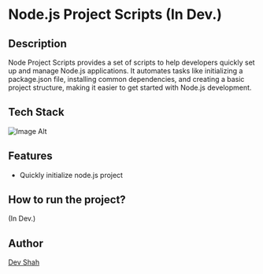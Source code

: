 # Node.js Project Scripts (In Dev.)

## Description
Node Project Scripts provides a set of scripts to help developers quickly set up and manage Node.js applications. It automates tasks like initializing a package.json file, installing common dependencies, and creating a basic project structure, making it easier to get started with Node.js development.

<!--
### Video Explanation
[![Video Explanation YouTube Link](https://img.youtube.com/vi/t93d8ieZn0Q/0.jpg)](https://www.youtube.com/embed/t93d8ieZn0Q)
-->

## Tech Stack
![Image Alt](https://skillicons.dev/icons?i=bash)

## Features
- Quickly initialize node.js project

## How to run the project?
(In Dev.)

## Author
[Dev Shah](https://github.com/busycaesar)
